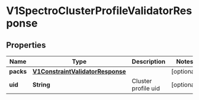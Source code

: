 # V1SpectroClusterProfileValidatorResponse

## Properties
Name | Type | Description | Notes
------------ | ------------- | ------------- | -------------
**packs** | [**V1ConstraintValidatorResponse**](V1ConstraintValidatorResponse.md) |  |  [optional]
**uid** | **String** | Cluster profile uid |  [optional]

